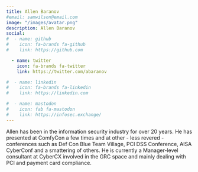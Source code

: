 ```yaml
---
title: Allen Baranov
#email: samwilson@email.com
image: "/images/avatar.png"
description: Allen Baranov
social:
#  - name: github
#    icon: fa-brands fa-github
#    link: https://github.com

  - name: twitter
    icon: fa-brands fa-twitter
    link: https://twitter.com/abaranov

#  - name: linkedin
#    icon: fa-brands fa-linkedin
#    link: https://linkedin.com

#  - name: mastodon
#    icon: fab fa-mastodon
#    link: https://infosec.exchange/
---
```


Allen has been in the information security industry for over 20 years. He has presented at ComfyCon a few times and at other - less revered - conferences such as Def Con Blue Team Village, PCI DSS Conference, AISA CyberConf and a smattering of others. He is currently a Manager-level consultant at CyberCX involved in the GRC space and mainly dealing with PCI and payment card compliance. 
